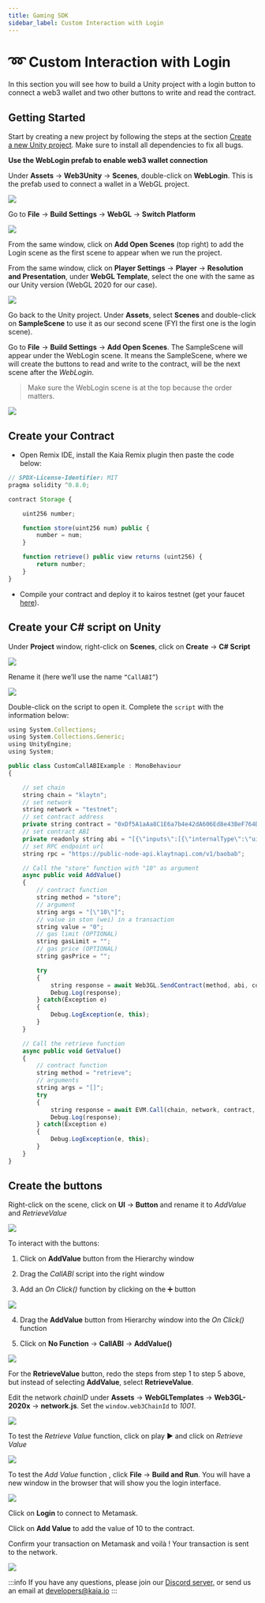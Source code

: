 ```yaml
---
title: Gaming SDK
sidebar_label: Custom Interaction with Login
---
```


# ➿ Custom Interaction with Login <a id="Custom Interaction with Login"></a>

In this section you will see how to build a Unity project with a login button to connect a web3 wallet and two other buttons to write and read the contract.


## Getting Started <a id="Getting Started"></a>

Start by creating a new project by following the steps at the section [Create a new Unity project](./create-a-new-unity-project.md).
Make sure to install all dependencies to fix all bugs.

**Use the WebLogin prefab to enable web3 wallet connection**

Under **Assets** → **Web3Unity** → **Scenes**, double-click on **WebLogin**. This is the prefab used to connect a wallet in a WebGL project.

![](/images/chainsafe/12_webLogin.png)

Go to **File** → **Build Settings** → **WebGL** → **Switch Platform**

![](/images/chainsafe/13_webGL_switch.png)

From the same window, click on **Add Open Scenes** (top right) to add the Login scene as the first scene to appear when we run the project.

From the same window, click on **Player Settings** → **Player** → **Resolution and Presentation**, under **WebGL Template**, select the one with the same as our Unity version (WebGL 2020 for our case).

![](/images/chainsafe/14_webGL_template.png)

Go back to the Unity project. Under **Assets**, select **Scenes** and double-click on **SampleScene** to use it as our second scene (FYI the first one is the login scene).

Go to **File** → **Build Settings** → **Add Open Scenes**. The SampleScene will appear under the WebLogin scene. It means the SampleScene, where we will create the buttons to read and write to the contract, will be the next scene after the *WebLogin*. 

> Make sure the WebLogin scene is at the top because the order matters.

![](/images/chainsafe/15_add_openScenes.png)

## Create your Contract <a id="Create your Contract"></a>

* Open Remix IDE, install the Kaia Remix plugin then paste the code below:

```javascript
// SPDX-License-Identifier: MIT
pragma solidity ^0.8.0;

contract Storage { 

    uint256 number;

    function store(uint256 num) public {
        number = num;
    }

    function retrieve() public view returns (uint256) {
        return number;
    }
}

```

* Compile your contract and deploy it to kairos testnet (get your faucet [here](https://baobab.wallet.klaytn.foundation/faucet)).


## Create your C# script on Unity <a id="Create your C# script on Unity"></a>

Under **Project** window, right-click on **Scenes**, click on **Create** → **C# Script**

![](/images/chainsafe/16_create_c_scripts.png)

Rename it (here we’ll use the name `“CallABI”`)

![](/images/chainsafe/17_rename_script_callAbi.png)

Double-click on the script to open it. Complete the `script` with the information below:

```javascript
using System.Collections;
using System.Collections.Generic;
using UnityEngine;
using System;

public class CustomCallABIExample : MonoBehaviour
{

    // set chain
    string chain = "klaytn";
    // set network
    string network = "testnet";
    // set contract address
    private string contract = "0xDf5A1aAa8C1E6a7b4e42dA606Ed8e43BeF764D13";
    // set contract ABI
    private readonly string abi = "[{\"inputs\":[{\"internalType\":\"uint256\",\"name\":\"num\",\"type\":\"uint256\"}],\"name\":\"store\",\"outputs\":[],\"stateMutability\":\"nonpayable\",\"type\":\"function\",\"signature\":\"0x6057361d\"},{\"inputs\":[],\"name\":\"retrieve\",\"outputs\":[{\"internalType\":\"uint256\",\"name\":\"\",\"type\":\"uint256\"}],\"stateMutability\":\"view\",\"type\":\"function\",\"constant\":true,\"signature\":\"0x2e64cec1\"}]";
    // set RPC endpoint url
    string rpc = "https://public-node-api.klaytnapi.com/v1/baobab";

    // Call the "store" function with "10" as argument
    async public void AddValue()
    {
        // contract function 
        string method = "store";
        // argument
        string args = "[\"10\"]";
        // value in ston (wei) in a transaction
        string value = "0";
        // gas limit (OPTIONAL)
        string gasLimit = "";
        // gas price (OPTIONAL)
        string gasPrice = "";

        try 
        {
            string response = await Web3GL.SendContract(method, abi, contract, args, value, gasLimit, gasPrice);
            Debug.Log(response);
        } catch(Exception e) 
        {
            Debug.LogException(e, this);
        }
    }

    // Call the retrieve function
    async public void GetValue()
    {
        // contract function
        string method = "retrieve";
        // arguments
        string args = "[]";
        try
        {
            string response = await EVM.Call(chain, network, contract, abi, method, args, rpc);
            Debug.Log(response);
        } catch(Exception e) 
        {
            Debug.LogException(e, this);
        }
    }
}

```

## Create the buttons <a id="Create the buttons"></a>

Right-click on the scene, click on **UI** → **Button** and rename it to *AddValue* and *RetrieveValue*

![](/images/chainsafe/18_create_buttons.png)

To interact with the buttons:

1. Click on **AddValue** button from the Hierarchy window
   
2. Drag the *CallABI* script into the right window
   
3. Add an *On Click()* function by clicking on the ➕ button

![](/images/chainsafe/19_onClick_addScript.png)

4. Drag the **AddValue** button from Hierarchy window into the *On Click()* function
   
5. Click on **No Function** → **CallABI** → **AddValue()**

![](/images/chainsafe/20_addValue_buttonCall.png)

For the **RetrieveValue** button, redo the steps from step 1 to step 5 above, but instead of selecting **AddValue**, select **RetrieveValue**.

Edit the network *chainID* under **Assets** → **WebGLTemplates** → **Web3GL-2020x** → **network.js**. Set the `window.web3ChainId` to *1001*.

![](/images/chainsafe/21_setBaobab_chainId.png)


To test the *Retrieve Value* function, click on play ▶️ and click on *Retrieve Value*

![](/images/chainsafe/22_play_retrieveBtn.png)

To test the *Add Value* function , click **File** → **Build and Run**. You will have a new window in the browser that will show you the login interface.

![](/images/chainsafe/23_buildRun_ci.png)


Click on **Login** to connect to Metamask.

Click on **Add Value** to add the value of 10 to the contract.

Confirm your transaction on Metamask and voilà ! Your transaction is sent to the network.

![](/images/chainsafe/24_addValue_metamask.png)



:::info
If you have any questions, please join our [Discord server](https://discord.io/kaiachain), or send us an email at developers@kaia.io
:::